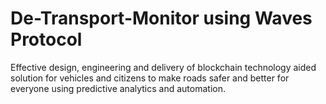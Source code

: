 # De-Transport-Monitor using Waves Protocol
Effective design, engineering and delivery of blockchain technology aided solution for vehicles and citizens to make roads safer and better for everyone using predictive analytics and automation.
